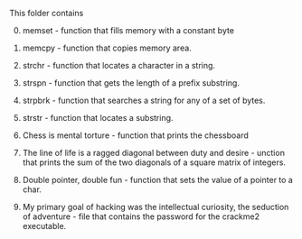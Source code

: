 This folder contains

0. memset - function that fills memory with a constant byte

1. memcpy - function that copies memory area.

2. strchr - function that locates a character in a string.

3. strspn - function that gets the length of a prefix substring.

4. strpbrk -  function that searches a string for any of a set of bytes.

5. strstr - function that locates a substring.

6. Chess is mental torture - function that prints the chessboard

7. The line of life is a ragged diagonal between duty and desire - unction that prints the sum of the two diagonals of a square matrix of integers.

8. Double pointer, double fun - function that sets the value of a pointer to a char.

9. My primary goal of hacking was the intellectual curiosity, the seduction of adventure -  file that contains the password for the crackme2 executable.
